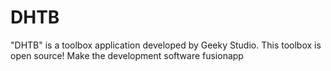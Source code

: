 # DHTB
"DHTB" is a toolbox application developed by Geeky Studio. This toolbox is open source! Make the development software fusionapp
